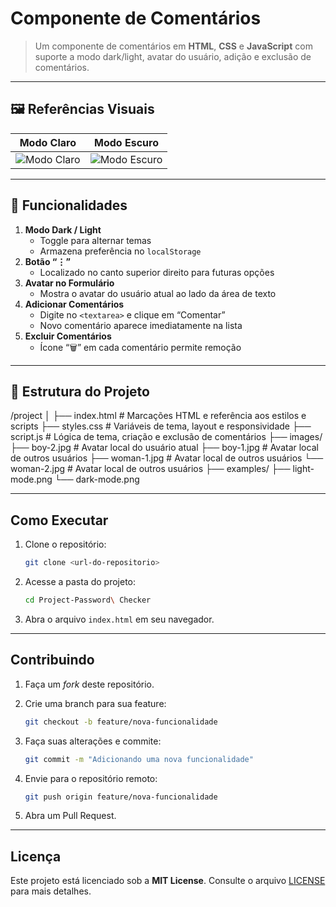 # Componente de Comentários

> Um componente de comentários em **HTML**, **CSS** e **JavaScript** com suporte a modo dark/light, avatar do usuário, adição e exclusão de comentários.

---

## 🖼️ Referências Visuais

| Modo Claro                         | Modo Escuro                         |
|------------------------------------|-------------------------------------|
| ![Modo Claro](/examples/light-mode.png "Modo Claro") | ![Modo Escuro](/examples/dark-mode.png "Modo Escuro") |


---

## 🚀 Funcionalidades

1. **Modo Dark / Light**  
   - Toggle para alternar temas  
   - Armazena preferência no `localStorage`  
2. **Botão “⋮”**  
   - Localizado no canto superior direito para futuras opções  
3. **Avatar no Formulário**  
   - Mostra o avatar do usuário atual ao lado da área de texto  
4. **Adicionar Comentários**  
   - Digite no `<textarea>` e clique em “Comentar”  
   - Novo comentário aparece imediatamente na lista  
5. **Excluir Comentários**  
   - Ícone “🗑️” em cada comentário permite remoção  

---

## 📁 Estrutura do Projeto

/project
│
├── index.html # Marcações HTML e referência aos estilos e scripts
├── styles.css # Variáveis de tema, layout e responsividade
├── script.js # Lógica de tema, criação e exclusão de comentários
├── images/
├── boy-2.jpg # Avatar local do usuário atual
├── boy-1.jpg # Avatar local de outros usuários
├── woman-1.jpg # Avatar local de outros usuários
└── woman-2.jpg # Avatar local de outros usuários
├── examples/
├── light-mode.png
└── dark-mode.png

---

## Como Executar

1. Clone o repositório:

   ```bash
   git clone <url-do-repositorio>
   ```
2. Acesse a pasta do projeto:

   ```bash
   cd Project-Password\ Checker
   ```
3. Abra o arquivo `index.html` em seu navegador.

---

## Contribuindo

1. Faça um *fork* deste repositório.
2. Crie uma branch para sua feature:

   ```bash
   git checkout -b feature/nova-funcionalidade
   ```
3. Faça suas alterações e commite:

   ```bash
   git commit -m "Adicionando uma nova funcionalidade"
   ```
4. Envie para o repositório remoto:

   ```bash
   git push origin feature/nova-funcionalidade
   ```
5. Abra um Pull Request.

---

## Licença

Este projeto está licenciado sob a **MIT License**. Consulte o arquivo [LICENSE](LICENSE) para mais detalhes.
